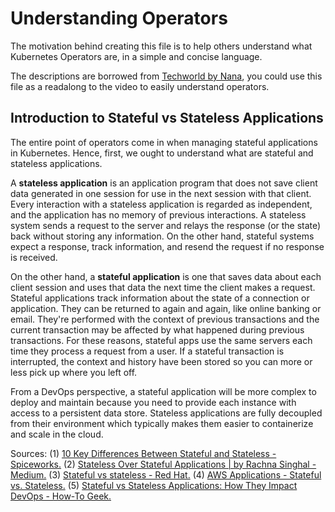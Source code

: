 # Understanding Operators

The motivation behind creating this file is to help others understand what Kubernetes Operators are, in a simple and concise language.

The descriptions are borrowed from [Techworld by Nana](https://www.youtube.com/watch?v=ha3LjlD6g7g), you could use this file as a readalong to the video to easily understand operators.

## Introduction to Stateful vs Stateless Applications


The entire point of operators come in when managing stateful applications in Kubernetes. Hence, first, we ought to understand what are stateful and stateless applications.


A **stateless application** is an application program that does not save client data generated in one session for use in the next session with that client. Every interaction with a stateless application is regarded as independent, and the application has no memory of previous interactions. A stateless system sends a request to the server and relays the response (or the state) back without storing any information. On the other hand, stateful systems expect a response, track information, and resend the request if no response is received.


On the other hand, a **stateful application** is one that saves data about each client session and uses that data the next time the client makes a request. Stateful applications track information about the state of a connection or application. They can be returned to again and again, like online banking or email. They're performed with the context of previous transactions and the current transaction may be affected by what happened during previous transactions. For these reasons, stateful apps use the same servers each time they process a request from a user. If a stateful transaction is interrupted, the context and history have been stored so you can more or less pick up where you left off.


From a DevOps perspective, a stateful application will be more complex to deploy and maintain because you need to provide each instance with access to a persistent data store. Stateless applications are fully decoupled from their environment which typically makes them easier to containerize and scale in the cloud.

Sources:
(1) [10 Key Differences Between Stateful and Stateless - Spiceworks.](https://www.spiceworks.com/tech/cloud/articles/stateful-vs-stateless/)
(2) [Stateless Over Stateful Applications | by Rachna Singhal - Medium.](https://medium.com/@rachna3singhal/stateless-over-stateful-applications-73cbe025f07)
(3) [Stateful vs stateless - Red Hat.](https://www.redhat.com/en/topics/cloud-native-apps/stateful-vs-stateless.)
(4) [AWS Applications - Stateful vs. Stateless.](https://digitalcloud.training/stateful-vs-stateless-aws-applications/)
(5) [Stateful vs Stateless Applications: How They Impact DevOps - How-To Geek.](https://www.howtogeek.com/devops/stateful-vs-stateless-applications-how-they-impact-devops/)

